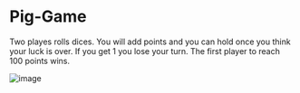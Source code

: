 # Pig-Game

Two playes rolls dices. 
You will add points and you can hold once you think your luck is over.
If you get 1 you lose your turn.
The first player to reach 100 points wins. 

![image](https://user-images.githubusercontent.com/33541110/116009546-31f6c000-a5cf-11eb-97ef-10da40ea97f6.png)
